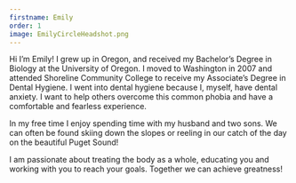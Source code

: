 ```yaml
---
firstname: Emily
order: 1
image: EmilyCircleHeadshot.png
---
```

Hi I’m Emily! I grew up in Oregon, and received my Bachelor’s Degree in Biology at the University of Oregon.  I moved to Washington in 2007 and attended Shoreline Community College to receive my Associate’s Degree in Dental Hygiene.  I went into dental hygiene because I, myself, have dental anxiety.  I want to help others overcome this common phobia and have a comfortable and fearless experience.  

In my free time I enjoy spending time with my husband and two sons.  We can often be found skiing down the slopes or reeling in our catch of the day on the beautiful Puget Sound!

I am passionate about treating the body as a whole, educating you and working with you to reach your goals. Together we can achieve greatness!  